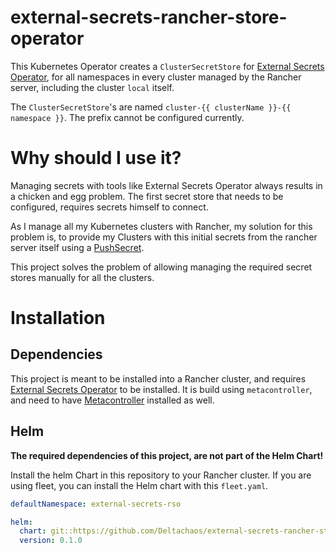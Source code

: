 # external-secrets-rancher-store-operator

This Kubernetes Operator creates a `ClusterSecretStore` for 
[External Secrets Operator](https://external-secrets.io/latest/provider/kubernetes/), for all namespaces in every cluster managed by
the Rancher server, including the cluster `local` itself.

The `ClusterSecretStore`'s are named `cluster-{{ clusterName }}-{{ namespace }}`.
The prefix cannot be configured currently.

# Why should I use it?

Managing secrets with tools like External Secrets Operator always results in a chicken and egg problem. The first
secret store that needs to be configured, requires secrets himself to connect.

As I manage all my Kubernetes clusters with Rancher, my solution for this problem is, to provide my Clusters with this
initial secrets from the rancher server itself using a
[PushSecret](https://external-secrets.io/latest/provider/kubernetes/#pushsecret).

This project solves the problem of allowing managing the required secret stores manually for all the clusters.

# Installation 

## Dependencies

This project is meant to be installed into a Rancher cluster, and requires
[External Secrets Operator](https://metacontroller.github.io/metacontroller/guide/helm-install.html) to be installed.
It is build using `metacontroller`, and need to have
[Metacontroller](https://metacontroller.github.io/metacontroller/guide/helm-install.html) installed as well.

## Helm

**The required dependencies of this project, are not part of the Helm Chart!**

Install the helm Chart in this repository to your Rancher cluster. If you are using fleet, you can install the Helm
chart with this `fleet.yaml`.

```yaml
defaultNamespace: external-secrets-rso

helm:
  chart: git::https://github.com/Deltachaos/external-secrets-rancher-store-operator//helm/external-secrets-rancher-store-operator?ref=main
  version: 0.1.0
```
